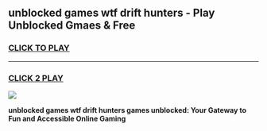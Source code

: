 
## unblocked games wtf drift hunters - Play Unblocked Gmaes & Free
<h3>
<a href="https://news.freeplayer.one?title=unblocked_games_wtf_drift_hunters&ref=23F">CLICK TO PLAY</a></h3>
<hr>

<h3>
<a href="https://news.freeplayer.one?title=unblocked_games_wtf_drift_hunters&ref=23F">CLICK 2 PLAY</a>
  
</h3>

<a href="https://news.freeplayer.one?title=unblocked_games_wtf_drift_hunters&ref=23F/"><img src="https://clearcache.store/games.png"></a>


**unblocked games wtf drift hunters games unblocked: Your Gateway to Fun and Accessible Online Gaming**
